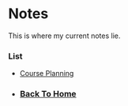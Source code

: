 # Notes
This is where my current notes lie.

### List
 - [Course Planning](%WEBPATH/notes/course-planning) 
 
- ### [Back To Home](%WEBPATH%)